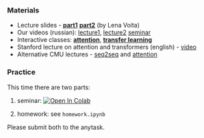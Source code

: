 ### Materials
* Lecture slides - [__part1__](https://github.com/yandexdataschool/nlp_course/blob/d7df7ebe30c8bcf662ec246e36ac0ed8115236c2/resources/slides/nlp19_04_seq2seq_attention.pdf) [__part2__](https://drive.google.com/file/d/1ueMYgH3qhsjn3X6K_mcnMvYjjh9Zvl01/view) (by Lena Voita)
* Our videos (russian): [lecture1](https://yadi.sk/i/CX1M4cKnTuC3kg), [lecture2](https://yadi.sk/i/81nP3AcDIrBE5g) [seminar](https://yadi.sk/i/b_64Rs1anbTx9A)
* Interactive classes: [__attention__](https://lena-voita.github.io/nlp_course/seq2seq_and_attention.html), [__transfer learning__](https://lena-voita.github.io/nlp_course/transfer_learning.html)
* Stanford lecture on attention and transformers (english) - [video](https://www.youtube.com/watch?v=5vcj8kSwBCY)
* Alternative CMU lectures - [seq2seq](https://www.youtube.com/watch?v=aHkgjfKvIhk&list=PL8PYTP1V4I8Ba7-rY4FoB4-jfuJ7VDKEE&index=20) and [attention](https://www.youtube.com/watch?v=ullLRKZ99qQ&index=21&list=PL8PYTP1V4I8Ba7-rY4FoB4-jfuJ7VDKEE)

### Practice
This time there are two parts:

1. seminar: [![Open In Colab](https://colab.research.google.com/assets/colab-badge.svg)](https://colab.research.google.com/github/yandexdataschool/practical_dl/blob/fall24/week07_attention/seminar.ipynb)

2. homework: see `homework.ipynb`

Please submit both to the anytask.